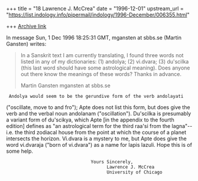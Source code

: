 +++
title = "18 Lawrence J. McCrea"
date = "1996-12-01"
upstream_url = "https://list.indology.info/pipermail/indology/1996-December/006355.html"

+++
[Archive link](https://list.indology.info/pipermail/indology/1996-December/006355.html)

In message Sun,  1 Dec 1996 18:25:31 GMT,
  mgansten at sbbs.se (Martin Gansten)  writes:

> In a Sanskrit text I am currently translating, I found three words not
> listed in any of my dictionaries: (1) andolya; (2) vi.dvara; (3) du'scilka
> (this last word should have some astrological meaning). Does anyone out
> there know the meanings of these words? Thanks in advance.
>
> Martin Gansten
> mgansten at sbbs.se
>
     Andolya would seem to be the gerundive form of the verb andolayati
("oscillate, move to and fro"); Apte does not list this form, but does give
the verb and the verbal noun andolanam ("oscillation").  Du'scilka is
presumably a variant form of du'scikya, which Apte [in the appendix to the
fourth edition] defines as "an astrological term for the third raa'si from
the lagna"-- i.e. the third zodiacal house from the point at which the
course of a planet intersects the horizon.  Vi.dvara is a mystery to me, but
Apte does give the word vi.dvaraja ("born of vi.dvara") as a name for lapis
lazuli.  Hope this is of some help.

                                    Yours Sincerely,
                                          Lawrence J. McCrea
                                          University of Chicago




